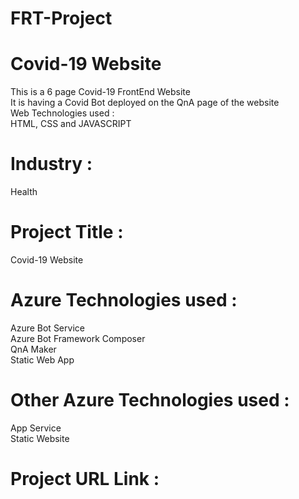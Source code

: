 # FRT-Project

# Covid-19 Website

This is a 6 page Covid-19 FrontEnd Website<br>
It is having a Covid Bot deployed on the QnA page of the website<br>
Web Technologies used :<br>
HTML, CSS and JAVASCRIPT

# Industry :

Health

# Project Title :

Covid-19 Website 


# Azure Technologies used :
Azure Bot Service
<br>Azure Bot Framework Composer
<br>QnA Maker 
<br>Static Web App


# Other Azure Technologies used : 
App Service
<br>Static Website

# Project URL Link :
